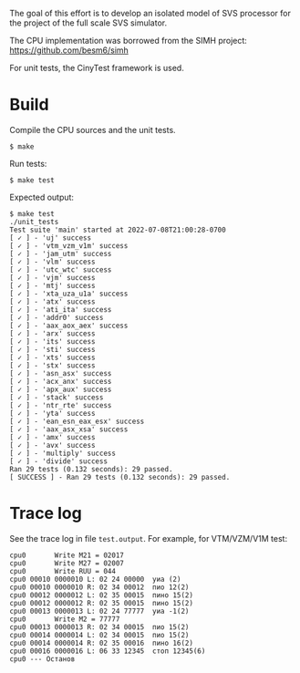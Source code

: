 The goal of this effort is to develop an isolated model of SVS processor
for the project of the full scale SVS simulator.

The CPU implementation was borrowed from the SIMH project: https://github.com/besm6/simh

For unit tests, the CinyTest framework is used.

# Build

Compile the CPU sources and the unit tests.

```
$ make
```

Run tests:
```
$ make test
```
Expected output:
```
$ make test
./unit_tests
Test suite 'main' started at 2022-07-08T21:00:28-0700
[ ✓ ] - 'uj' success
[ ✓ ] - 'vtm_vzm_v1m' success
[ ✓ ] - 'jam_utm' success
[ ✓ ] - 'vlm' success
[ ✓ ] - 'utc_wtc' success
[ ✓ ] - 'vjm' success
[ ✓ ] - 'mtj' success
[ ✓ ] - 'xta_uza_u1a' success
[ ✓ ] - 'atx' success
[ ✓ ] - 'ati_ita' success
[ ✓ ] - 'addr0' success
[ ✓ ] - 'aax_aox_aex' success
[ ✓ ] - 'arx' success
[ ✓ ] - 'its' success
[ ✓ ] - 'sti' success
[ ✓ ] - 'xts' success
[ ✓ ] - 'stx' success
[ ✓ ] - 'asn_asx' success
[ ✓ ] - 'acx_anx' success
[ ✓ ] - 'apx_aux' success
[ ✓ ] - 'stack' success
[ ✓ ] - 'ntr_rte' success
[ ✓ ] - 'yta' success
[ ✓ ] - 'ean_esn_eax_esx' success
[ ✓ ] - 'aax_asx_xsa' success
[ ✓ ] - 'amx' success
[ ✓ ] - 'avx' success
[ ✓ ] - 'multiply' success
[ ✓ ] - 'divide' success
Ran 29 tests (0.132 seconds): 29 passed.
[ SUCCESS ] - Ran 29 tests (0.132 seconds): 29 passed.
```

# Trace log

See the trace log in file `test.output`.
For example, for VTM/VZM/V1M test:
```
cpu0       Write M21 = 02017
cpu0       Write M27 = 02007
cpu0       Write RUU = 044
cpu0 00010 0000010 L: 02 24 00000  уиа (2)
cpu0 00010 0000010 R: 02 34 00012  пио 12(2)
cpu0 00012 0000012 L: 02 35 00015  пино 15(2)
cpu0 00012 0000012 R: 02 35 00015  пино 15(2)
cpu0 00013 0000013 L: 02 24 77777  уиа -1(2)
cpu0       Write M2 = 77777
cpu0 00013 0000013 R: 02 34 00015  пио 15(2)
cpu0 00014 0000014 L: 02 34 00015  пио 15(2)
cpu0 00014 0000014 R: 02 35 00016  пино 16(2)
cpu0 00016 0000016 L: 06 33 12345  стоп 12345(6)
cpu0 --- Останов
```
